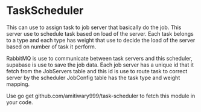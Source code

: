 # TaskScheduler

This can use to assign task to job server that basically do the job. This server use to schedule task based on load of the server. Each task belongs to a type and each type has weight that use to decide the load of the server based on number of task it perform.

RabbitMQ is use to communicate between task servers and this scheduler, supabase is use to save the job data.
Each job server has a unique id that it fetch from the JobServers table and this id is use to route task to correct server by the scheduler
JobConfig table has the task type and weight mapping.

Use go get github.com/amitiwary999/task-scheduler to fetch this module in your code.

